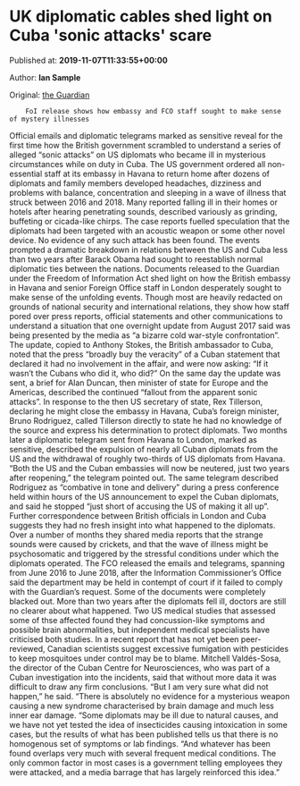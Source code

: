 
# UK diplomatic cables shed light on Cuba 'sonic attacks' scare

Published at: **2019-11-07T11:33:55+00:00**

Author: **Ian Sample**

Original: [the Guardian](https://www.theguardian.com/world/2019/nov/07/uk-diplomatic-cables-shed-light-on-cuba-sonic-attacks-scare)


        FoI release shows how embassy and FCO staff sought to make sense of mystery illnesses
      
Official emails and diplomatic telegrams marked as sensitive reveal for the first time how the British government scrambled to understand a series of alleged “sonic attacks” on US diplomats who became ill in mysterious circumstances while on duty in Cuba.
The US government ordered all non-essential staff at its embassy in Havana to return home after dozens of diplomats and family members developed headaches, dizziness and problems with balance, concentration and sleeping in a wave of illness that struck between 2016 and 2018.
Many reported falling ill in their homes or hotels after hearing penetrating sounds, described variously as grinding, buffeting or cicada-like chirps. The case reports fuelled speculation that the diplomats had been targeted with an acoustic weapon or some other novel device. No evidence of any such attack has been found.
The events prompted a dramatic breakdown in relations between the US and Cuba less than two years after Barack Obama had sought to reestablish normal diplomatic ties between the nations.
Documents released to the Guardian under the Freedom of Information Act shed light on how the British embassy in Havana and senior Foreign Office staff in London desperately sought to make sense of the unfolding events.
Though most are heavily redacted on grounds of national security and international relations, they show how staff pored over press reports, official statements and other communications to understand a situation that one overnight update from August 2017 said was being presented by the media as “a bizarre cold war-style confrontation”.
The update, copied to Anthony Stokes, the British ambassador to Cuba, noted that the press “broadly buy the veracity” of a Cuban statement that declared it had no involvement in the affair, and were now asking: “If it wasn’t the Cubans who did it, who did?”
On the same day the update was sent, a brief for Alan Duncan, then minister of state for Europe and the Americas, described the continued “fallout from the apparent sonic attacks”. In response to the then US secretary of state, Rex Tillerson, declaring he might close the embassy in Havana, Cuba’s foreign minister, Bruno Rodriguez, called Tillerson directly to state he had no knowledge of the source and express his determination to protect diplomats.
Two months later a diplomatic telegram sent from Havana to London, marked as sensitive, described the expulsion of nearly all Cuban diplomats from the US and the withdrawal of roughly two-thirds of US diplomats from Havana.
“Both the US and the Cuban embassies will now be neutered, just two years after reopening,” the telegram pointed out. The same telegram described Rodriguez as “combative in tone and delivery” during a press conference held within hours of the US announcement to expel the Cuban diplomats, and said he stopped “just short of accusing the US of making it all up”.
Further correspondence between British officials in London and Cuba suggests they had no fresh insight into what happened to the diplomats. Over a number of months they shared media reports that the strange sounds were caused by crickets, and that the wave of illness might be psychosomatic and triggered by the stressful conditions under which the diplomats operated.
The FCO released the emails and telegrams, spanning from June 2016 to June 2018, after the Information Commissioner’s Office said the department may be held in contempt of court if it failed to comply with the Guardian’s request. Some of the documents were completely blacked out.
More than two years after the diplomats fell ill, doctors are still no clearer about what happened. Two US medical studies that assessed some of thse affected found they had concussion-like symptoms and possible brain abnormalities, but independent medical specialists have criticised both studies. In a recent report that has not yet been peer-reviewed, Canadian scientists suggest excessive fumigation with pesticides to keep mosquitoes under control may be to blame.
Mitchell Valdés-Sosa, the director of the Cuban Centre for Neurosciences, who was part of a Cuban investigation into the incidents, said that without more data it was difficult to draw any firm conclusions.
“But I am very sure what did not happen,” he said. “There is absolutely no evidence for a mysterious weapon causing a new syndrome characterised by brain damage and much less inner ear damage.
“Some diplomats may be ill due to natural causes, and we have not yet tested the idea of insecticides causing intoxication in some cases, but the results of what has been published tells us that there is no homogenous set of symptoms or lab findings.
“And whatever has been found overlaps very much with several frequent medical conditions. The only common factor in most cases is a government telling employees they were attacked, and a media barrage that has largely reinforced this idea.”
